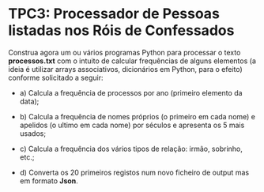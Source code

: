 # TPC3: Processador de Pessoas listadas nos Róis de Confessados

Construa agora um ou vários programas Python
para  processar o texto **processos.txt** com o intuito de
calcular frequências de alguns elementos (a ideia é utilizar arrays associativos, dicionários em Python,
para o efeito) conforme solicitado a seguir:

  * a) Calcula a frequência de processos por ano (primeiro elemento da data);

  * b) Calcula a frequência de nomes próprios (o primeiro em cada nome) e apelidos (o ultimo em cada nome) por séculos e apresenta os 5 mais usados;

  * c) Calcula a frequência dos vários tipos de relação: irmão, sobrinho, etc.;

  * d) Converta os 20 primeiros registos num novo ficheiro de output mas em formato **Json**.
